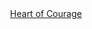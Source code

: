 <!-- ## Hi there 👋 -->

<!--
**DeiseFreire/DeiseFreire** is a ✨ _special_ ✨ repository because its `README.md` (this file) appears on your GitHub profile.

Here are some ideas to get you started:

- 🔭 I’m currently working on ...
- 🌱 I’m currently learning ...
- 👯 I’m looking to collaborate on ...
- 🤔 I’m looking for help with ...
- 💬 Ask me about ...
- 📫 How to reach me: ...
- 😄 Pronouns: ...
- ⚡ Fun fact: ...
-->
<div align="center">
<img align="center" src="https://www.learnchineseez.com/characters/images/chinese-love.jpg" alt="" height="" /></a> 
</div>

<div align="center">
<center><a href="https://www.youtube.com/watch?v=K2iC1aCPbKA&list=PLZpH1iUcDo5g7DAX0JgyVReJxCBO3yvUh&index=3">Heart of Courage</a></center>
</div>
